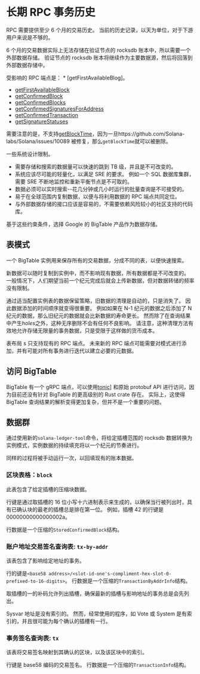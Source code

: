 # 长期 RPC 事务历史

RPC 需要提供至少 6 个月的交易历史。 当前的历史记录，以天为单位，对于下游用户来说是不够的。

6 个月的交易数据实际上无法存储在验证节点的 rocksdb 账本中，所以需要一个外部数据存储。 验证节点的 rocksdb 账本将继续作为主要数据源，然后将回落到外部数据存储中。

受影响的 RPC 端点是： \* [getFirstAvailableBlog]。

- [getFirstAvailableBlock](developing/clients/jsonrpc-api.md#getfirstavailableblock)
- [getConfirmedBlock](developing/clients/jsonrpc-api.md#getconfirmedblock)
- [getConfirmedBlocks](developing/clients/jsonrpc-api.md#getconfirmedblocks)
- [getConfirmedSignaturesForAddress](developing/clients/jsonrpc-api.md#getconfirmedsignaturesforaddress)
- [getConfirmedTransaction](developing/clients/jsonrpc-api.md#getconfirmedtransaction)
- [getSignatureStatuses](developing/clients/jsonrpc-api.md#getsignaturestatuses)

需要注意的是，不支持[getBlockTime](developing/clients/jsonrpc-api.md#getblocktime)，因为一旦https://github.com/Solana-labs/Solana/issues/10089 被修复，那么`getBlockTime`就可以被删除。

一些系统设计限制。

- 需要存储和搜索的数据量可以快速的跳到 TB 级，并且是不可改变的。
- 系统应该尽可能的轻量化，以满足 SRE 的要求。 例如一个 SQL 数据库集群，需要 SRE 不断地监控和重新平衡节点是不可取的。
- 数据必须可以实时搜索--花几分钟或几小时运行的批量查询是不可接受的。
- 易于在全球范围内复制数据，以便与将利用数据的 RPC 端点共同定位。
- 与外部数据存储的接口应该是容易的，不需要依赖风险较小的社区支持的代码库。

基于这些约束条件，选择 Google 的 BigTable 产品作为数据存储。

## 表模式

一个 BigTable 实例用来保存所有的交易数据，分成不同的表，以便快速搜索。

新数据可以随时复制到实例中，而不影响现有数据，所有数据都是不可改变的。 一般情况下，人们期望当前一个纪元完成后就会上传新数据，但对数据转储的频率没有限制。

通过适当配置实例表的数据保留策略，旧数据的清理是自动的，只是消失了。 因此数据添加的时间顺序就变得很重要。 例如如果在 N-1 纪元的数据之后添加了 N 纪元的数据，那么旧纪元的数据就会比新数据的寿命更长。 然而除了在查询结果中产生*holes*之外，这种无序删除不会有任何不良影响。 请注意，这种清理方法有效地允许存储无限量的事务数据，只是受限于这样做的货币成本。

表布局 s 只支持现有的 RPC 端点。 未来新的 RPC 端点可能需要对模式进行添加，并有可能对所有事务进行迭代以建立必要的元数据。

## 访问 BigTable

BigTable 有一个 gRPC 端点，可以使用[tonic](https://crates.io/crates/crate)] 和原始 protobuf API 进行访问，因为目前还没有针对 BigTable 的更高级别的 Rust crate 存在。 实际上，这使得 BigTable 查询结果的解析变得更加复杂，但并不是一个重要的问题。

## 数据群

通过使用新的`solana-ledger-tool`命令，将给定插槽范围的 rocksdb 数据转换为实例模式，实例数据的持续填充将以一个纪元的节奏进行。

同样的过程将被手动运行一次，以回填现有的账本数据。

### 区块表格：`block`

此表包含了给定插槽的压缩块数据。

行键是通过取插槽的 16 位小写十六进制表示来生成的，以确保当行被列出时，具有已确认块的最老的插槽总是排在第一位。 例如，插槽 42 的行键是 00000000000000002a。

行数据是一个压缩的`StoredConfirmedBlock`结构。

### 账户地址交易签名查询表: `tx-by-addr`

该表包含了影响给定地址的事务。

行的键是`<base58 address>/<slot-id-one's-compliment-hex-slot-0-prefixed-to-16-digits>`。 行数据是一个压缩的`TransactionByAddrInfo`结构。

取插槽的一的补码允许列出插槽，确保最新的插槽与影响地址的事务总是会先列出。

Sysvar 地址是没有索引的。 然而，经常使用的程序，如 Vote 或 System 是有索引的，并且很可能为每个确认的插槽有一行。

### 事务签名查询表: `tx`

该表将交易签名映射到其确认的区块，以及该区块中的索引。

行键是 base58 编码的交易签名。 行数据是一个压缩的`TransactionInfo`结构。
